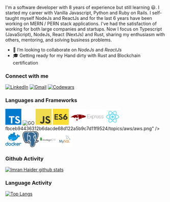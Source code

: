 I'm a software developer with 8 years of experience but still learning 😃. I started my career with Vanilla Javascript, Python and Ruby on Rails. I self-taught myself NodeJs and ReactJs and for the last 6 years have been working on MERN / PERN stack applications. I've had the satisfaction of working for both large companies and startups. Now I focus on Typescript (JavaScript), NodeJs, React (NextJs) and Rust, sharing my enthusiasm with others, mentoring, and solving business problems.

- 🌱  I’m looking to collaborate on *NodeJs* and *ReactJs* 
- 🎓  Getting ready for my Hand dirty with Rust and Blockchain certification 

### Connect with me

<!-- From: https://github.com/simple-icons/simple-icons -->
[<img alt="LinkedIn" height="50" width="200" src="https://cdn.jsdelivr.net/npm/simple-icons@v3/icons/linkedin.svg" />](https://www.linkedin.com/in/muhammad-imran-haider-9277a375/)
[<img alt="Gmail" height="50" width="200" src="https://cdn.jsdelivr.net/npm/simple-icons@v3/icons/gmail.svg" />](mailto:imranhp313@gmail.com)
[<img alt="Codewars" height="50" width="200" src="https://cdn.jsdelivr.net/npm/simple-icons@v3/icons/codewars.svg" />](https://www.codewars.com/users/imran-haider313)


### Languages and Frameworks

<div>
<img alt="GO" height="50" width="50" src="https://raw.githubusercontent.com/github/explore/80688e429a7d4ef2fca1e82350fe8e3517d3494d/topics/typescript/typescript.png" /> 
<img alt="GO" height="50" width="50" src="https://raw.githubusercontent.com/github/explore/80688e429a7d4ef2fca1e82350fe8e3517d3494d/topics/node/node.png" /> 
<img alt="JavaScript" height="50" width="50" src="https://raw.githubusercontent.com/github/explore/80688e429a7d4ef2fca1e82350fe8e3517d3494d/topics/javascript/javascript.png"/>
<img alt="ES6" height="50" width="50" src="https://raw.githubusercontent.com/github/explore/80688e429a7d4ef2fca1e82350fe8e3517d3494d/topics/es6/es6.png"/>
<img alt="Mongoose" height="50" width="50" src="https://raw.githubusercontent.com/github/explore/80688e429a7d4ef2fca1e82350fe8e3517d3494d/topics/mongoose/mongoose.png"/>
<img alt="Express" height="50" width="50" src="https://raw.githubusercontent.com/github/explore/80688e429a7d4ef2fca1e82350fe8e3517d3494d/topics/express/express.png"/> 
<img alt="React" height="50" width="50" src="https://raw.githubusercontent.com/github/explore/80688e429a7d4ef2fca1e82350fe8e3517d3494d/topics/react/react.png"/>
fbceb94436312b6dacde68d122a5b9c7d11f9524/topics/aws/aws.png" />
<img alt="Docker" height="50" width="50" src="https://raw.githubusercontent.com/github/explore/80688e429a7d4ef2fca1e82350fe8e3517d3494d/topics/docker/docker.png" />
<img alt="PostgreSql" height="50" width="50" src="https://raw.githubusercontent.com/github/explore/80688e429a7d4ef2fca1e82350fe8e3517d3494d/topics/postgresql/postgresql.png"/>
<img alt="MongoDb" height="50" width="50" src="https://raw.githubusercontent.com/github/explore/80688e429a7d4ef2fca1e82350fe8e3517d3494d/topics/mongodb/mongodb.png" />
<img alt="MySql" height="50" width="50" src="https://raw.githubusercontent.com/github/explore/80688e429a7d4ef2fca1e82350fe8e3517d3494d/topics/mysql/mysql.png" />
</div>

### Github Activity

[![Imran Haider github stats](https://github-readme-stats.vercel.app/api?username=ImranHaider313&count_private=true)](https://github.com/anuraghazra/github-readme-stats)

### Language Activity

[![Top Langs](https://github-readme-stats.vercel.app/api/top-langs/?username=ImranHaider313)](https://github.com/anuraghazra/github-readme-stats)

